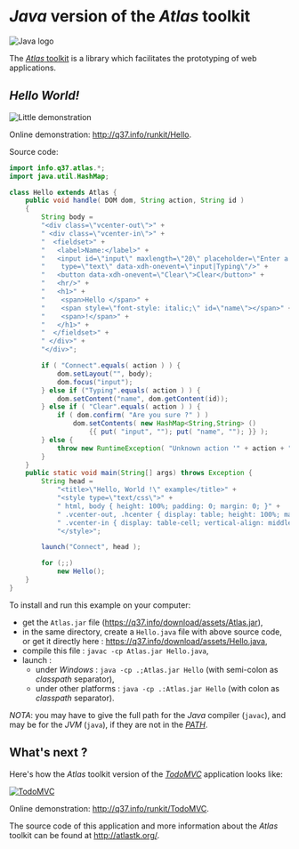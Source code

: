 # *Java* version of the *Atlas* toolkit

![Java logo](https://q37.info/download/assets/Java.png "Java")

The [*Atlas* toolkit](https://atlastk.org/) is a library which facilitates the prototyping of web applications.

## *Hello World!*

![Little demonstration](http://q37.info/download/assets/Hello.gif "A basic example")

Online demonstration: <http://q37.info/runkit/Hello>.

Source code:

```Java
import info.q37.atlas.*;
import java.util.HashMap;

class Hello extends Atlas {
	public void handle( DOM dom, String action, String id )
	{
		String body = 
		"<div class=\"vcenter-out\">" +
		" <div class=\"vcenter-in\">" +
		"  <fieldset>" +
		"   <label>Name:</label>" +
		"   <input id=\"input\" maxlength=\"20\" placeholder=\"Enter a name here\"'" +
		"	 type=\"text\" data-xdh-onevent=\"input|Typing\"/>" +
		"   <button data-xdh-onevent=\"Clear\">Clear</button>" +
		"   <hr/>" +
		"   <h1>" +
		"    <span>Hello </span>" +
		"    <span style=\"font-style: italic;\" id=\"name\"></span>" +
		"    <span>!</span>" +
		"   </h1>" +
		"  </fieldset>" +
		" </div>" +
		"</div>";

		if ( "Connect".equals( action ) ) {
			dom.setLayout("", body);
			dom.focus("input");
		} else if ("Typing".equals( action ) ) {
			dom.setContent("name", dom.getContent(id));
		} else if ( "Clear".equals( action ) ) {
			if ( dom.confirm( "Are you sure ?" ) )
				dom.setContents( new HashMap<String,String> ()
					{{ put( "input", ""); put( "name", ""); }} );
		} else {
			throw new RuntimeException( "Unknown action '" + action + "' !!!");
		}
	}
	public static void main(String[] args) throws Exception {
		String head = 
			"<title>\"Hello, World !\" example</title>" +
			"<style type=\"text/css\">" +
			" html, body { height: 100%; padding: 0; margin: 0; }" +
			" .vcenter-out, .hcenter { display: table; height: 100%; margin: auto; }" +
			" .vcenter-in { display: table-cell; vertical-align: middle; }" +
			"</style>";

		launch("Connect", head );

		for (;;)
			new Hello();
	}
}
```

To install and run this example on your computer:

- get the `Atlas.jar` file (https://q37.info/download/assets/Atlas.jar),
- in the same directory, create a `Hello.java` file with above source code, or get it directly here : <https://q37.info/download/assets/Hello.java>,
- compile this file : `javac -cp Atlas.jar Hello.java`,
- launch :
  - under *Windows* : `java -cp .;Atlas.jar Hello` (with semi-colon as *classpath* separator),
  - under other platforms : `java -cp .:Atlas.jar Hello` (with colon as *classpath* separator).

*NOTA*: you may have to give the full path for the *Java* compiler (`javac`), and may be for the *JVM* (`java`), if they are not in the [*PATH*](https://en.wikipedia.org/wiki/PATH_(variable)).

## What's next ?

Here's how the *Atlas* toolkit version of the [*TodoMVC*](http://todomvc.com/) application looks like: 

[![TodoMVC](http://q37.info/download/TodoMVC.gif "The TodoMVC application made with the Atlas toolkit")](https://github.com/epeios-q37/todomvc-java)

Online demonstration: <http://q37.info/runkit/TodoMVC>.

The source code of this application and more information about the *Atlas* toolkit can be found at <http://atlastk.org/>.
